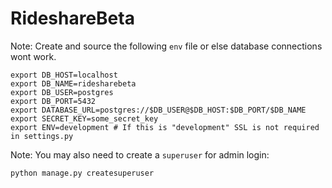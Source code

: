 # RideshareBeta

Note: Create and source the following `env` file or else database connections wont work.

    export DB_HOST=localhost
    export DB_NAME=ridesharebeta
    export DB_USER=postgres
    export DB_PORT=5432
    export DATABASE_URL=postgres://$DB_USER@$DB_HOST:$DB_PORT/$DB_NAME
    export SECRET_KEY=some_secret_key
    export ENV=development # If this is "development" SSL is not required in settings.py

Note: You may also need to create a `superuser` for admin login:

    python manage.py createsuperuser
